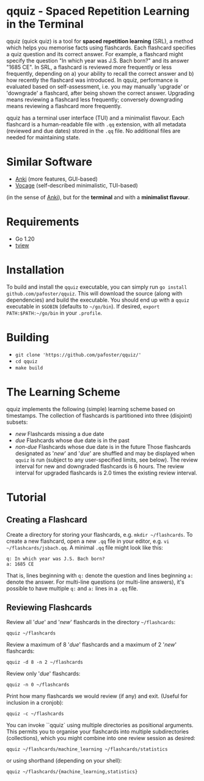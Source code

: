 # qquiz - Spaced Repetition Learning in the Terminal 
qquiz (quick quiz) is a tool for **spaced repetition learning** (SRL), a method which helps you memorise facts using flashcards. Each flashcard specifies a quiz question and its correct answer. For example, a flashcard might specify the question "In which year was J.S. Bach born?" and its answer "1685 CE". In SRL, a flashcard is reviewed more frequently or less frequently, depending on a) your ability to recall the correct answer and b) how recently the flashcard was introduced. In qquiz, performance is evaluated based on self-assessment, i.e. you may manually 'upgrade' or 'downgrade' a flashcard, after being shown the correct answer. Upgrading means reviewing a flashcard less frequently; conversely downgrading means reviewing a flashcard more frequently.

qquiz has a terminal user interface (TUI) and a minimalist flavour. Each flashcard is a human-readable file with `.qq` extension, with all metadata (reviewed and due dates) stored in the `.qq` file. No additional files are needed for maintaining state.

# Similar Software
* [Anki](https://apps.ankiweb.net/) (more features, GUI-based)
* [Vocage](https://github.com/proycon/vocage) (self-described minimalistic, TUI-based)

(in the sense of [Anki](https://apps.ankiweb.net/)), but for the **terminal** and with a **minimalist flavour**.

# Requirements
* Go 1.20
* [tview](https://github.com/rivo/tview)

# Installation
To build and install the `qquiz` executable, you can simply run `go install github.com/pafoster/qquiz`. This will download the source (along with dependencies) and build the executable. You should end up with a `qquiz` executable in `$GOBIN` (defaults to `~/go/bin`). If desired, `export PATH:$PATH:~/go/bin` in your `.profile`.

# Building
* `git clone 'https://github.com/pafoster/qquiz/'`
* `cd qquiz`
* `make build`

# The Learning Scheme
qquiz implements the following (simple) learning scheme based on timestamps. The collection of flashcards is partitioned into three (disjoint) subsets:
* *new* Flashcards missing a due date
* *due* Flashcards whose due date is in the past
* *non-due* Flashcards whose due date is in the future
Those flashcards designated as '*new*' and '*due*' are shuffled and may be displayed when `qquiz` is run (subject to any user-specified limits, see below). The review interval for new and downgraded flashcards is 6 hours. The review interval for upgraded flashcards is 2.0 times the existing review interval.

# Tutorial
## Creating a Flashcard
Create a directory for storing your flashcards, e.g. `mkdir ~/flashcards`. To create a new flashcard, open a new `.qq` file in your editor, e.g. `vi ~/flashcards/jsbach.qq`. A minimal `.qq` file might look like this:
```
q: In which year was J.S. Bach born?
a: 1685 CE
```
That is, lines beginning with `q:` denote the question and lines beginning `a:` denote the answer. For multi-line questions (or multi-line answers), it's possible to have multiple `q:` and `a:` lines in a `.qq` file.

## Reviewing Flashcards
Review all '*due*' and '*new*' flashcards in the directory `~/flashcards`:
```
qquiz ~/flashcards
```
Review a maximum of 8 '*due*' flashcards and a maximum of 2 '*new*' flashcards:
```
qquiz -d 8 -n 2 ~/flashcards
```
Review only '*due*' flashcards:
```
qquiz -n 0 ~/flashcards
```
Print how many flashcards we would review (if any) and exit. (Useful for inclusion in a cronjob):
```
qquiz -c ~/flashcards
```
You can invoke ``qquiz` using multiple directories as positional arguments. This permits you to organise your flashcards into multiple subdirectories (collections), which you might combine into one review session as desired:
```
qquiz ~/flashcards/machine_learning ~/flashcards/statistics
```
or using shorthand (depending on your shell):
```
qquiz ~/flashcards/{machine_learning,statistics}
```
